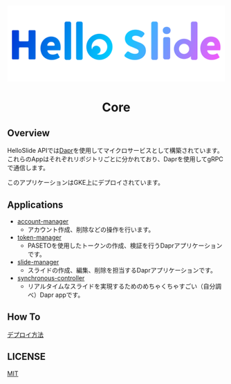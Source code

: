 <div aligin="center">
  <img src="./assets/logo.svg">
</div>
<h1  align="center">Core</h1>

## Overview

HelloSlide APIでは[Dapr](https://dapr.io/)を使用してマイクロサービスとして構築されています。\
これらのAppはそれぞれリポジトリごとに分かれており、Daprを使用してgRPCで通信します。

このアプリケーションはGKE上にデプロイされています。

## Applications

- [account-manager](https://github.com/hello-slide/account-manager)
  - アカウント作成、削除などの操作を行います。
- [token-manager](https://github.com/hello-slide/token-manager)
  - PASETOを使用したトークンの作成、検証を行うDaprアプリケーションです。
- [slide-manager](https://github.com/hello-slide/slide-manager)
  - スライドの作成、編集、削除を担当するDaprアプリケーションです。
- [synchronous-controller](https://github.com/hello-slide/synchronous-controller)
  - リアルタイムなスライドを実現するためのめちゃくちゃすごい（自分調べ）Dapr appです。

## How To

[デプロイ方法](./documents/howto.md)

## LICENSE

[MIT](./LICENSE)
